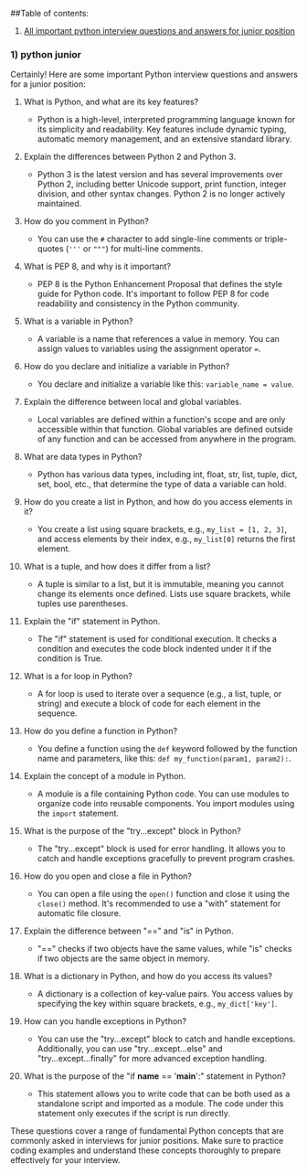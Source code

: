 
##Table of contents:
1. [All important python interview questions and answers for junior position](#1-python-junior)





### 1) python junior

Certainly! Here are some important Python interview questions and answers for a junior position:

1. What is Python, and what are its key features?
   - Python is a high-level, interpreted programming language known for its simplicity and readability. Key features include dynamic typing, automatic memory management, and an extensive standard library.

2. Explain the differences between Python 2 and Python 3.
   - Python 3 is the latest version and has several improvements over Python 2, including better Unicode support, print function, integer division, and other syntax changes. Python 2 is no longer actively maintained.

3. How do you comment in Python?
   - You can use the `#` character to add single-line comments or triple-quotes (`'''` or `"""`) for multi-line comments.

4. What is PEP 8, and why is it important?
   - PEP 8 is the Python Enhancement Proposal that defines the style guide for Python code. It's important to follow PEP 8 for code readability and consistency in the Python community.

5. What is a variable in Python?
   - A variable is a name that references a value in memory. You can assign values to variables using the assignment operator `=`.

6. How do you declare and initialize a variable in Python?
   - You declare and initialize a variable like this: `variable_name = value`.

7. Explain the difference between local and global variables.
   - Local variables are defined within a function's scope and are only accessible within that function. Global variables are defined outside of any function and can be accessed from anywhere in the program.

8. What are data types in Python?
   - Python has various data types, including int, float, str, list, tuple, dict, set, bool, etc., that determine the type of data a variable can hold.

9. How do you create a list in Python, and how do you access elements in it?
   - You create a list using square brackets, e.g., `my_list = [1, 2, 3]`, and access elements by their index, e.g., `my_list[0]` returns the first element.

10. What is a tuple, and how does it differ from a list?
    - A tuple is similar to a list, but it is immutable, meaning you cannot change its elements once defined. Lists use square brackets, while tuples use parentheses.

11. Explain the "if" statement in Python.
    - The "if" statement is used for conditional execution. It checks a condition and executes the code block indented under it if the condition is True.

12. What is a for loop in Python?
    - A for loop is used to iterate over a sequence (e.g., a list, tuple, or string) and execute a block of code for each element in the sequence.

13. How do you define a function in Python?
    - You define a function using the `def` keyword followed by the function name and parameters, like this: `def my_function(param1, param2):`.

14. Explain the concept of a module in Python.
    - A module is a file containing Python code. You can use modules to organize code into reusable components. You import modules using the `import` statement.

15. What is the purpose of the "try...except" block in Python?
    - The "try...except" block is used for error handling. It allows you to catch and handle exceptions gracefully to prevent program crashes.

16. How do you open and close a file in Python?
    - You can open a file using the `open()` function and close it using the `close()` method. It's recommended to use a "with" statement for automatic file closure.

17. Explain the difference between "==" and "is" in Python.
    - "==" checks if two objects have the same values, while "is" checks if two objects are the same object in memory.

18. What is a dictionary in Python, and how do you access its values?
    - A dictionary is a collection of key-value pairs. You access values by specifying the key within square brackets, e.g., `my_dict['key']`.

19. How can you handle exceptions in Python?
    - You can use the "try...except" block to catch and handle exceptions. Additionally, you can use "try...except...else" and "try...except...finally" for more advanced exception handling.

20. What is the purpose of the "if __name__ == '__main__':" statement in Python?
    - This statement allows you to write code that can be both used as a standalone script and imported as a module. The code under this statement only executes if the script is run directly.

These questions cover a range of fundamental Python concepts that are commonly asked in interviews for junior positions. Make sure to practice coding examples and understand these concepts thoroughly to prepare effectively for your interview.
